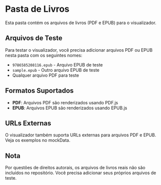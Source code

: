 # Pasta de Livros

Esta pasta contém os arquivos de livros (PDF e EPUB) para o visualizador.

## Arquivos de Teste

Para testar o visualizador, você precisa adicionar arquivos PDF ou EPUB nesta pasta com os seguintes nomes:

- `9786585208116.epub` - Arquivo EPUB de teste
- `sample.epub` - Outro arquivo EPUB de teste
- Qualquer arquivo PDF para teste

## Formatos Suportados

- **PDF**: Arquivos PDF são renderizados usando PDF.js
- **EPUB**: Arquivos EPUB são renderizados usando EPUB.js

## URLs Externas

O visualizador também suporta URLs externas para arquivos PDF e EPUB. Veja os exemplos no mockData.

## Nota

Por questões de direitos autorais, os arquivos de livros reais não são incluídos no repositório. Você precisa adicionar seus próprios arquivos de teste. 